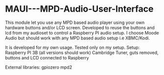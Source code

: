 # MAUI---MPD-Audio-User-Interface
This module let you use any MPD based audio player using your own hardware buttons and/or LCD screen. Developed to reuse the buttons and lcd from my audioset to control a Raspberry PI audio setup. I choose Moode Audio but should work with any MPD based audio setup i.e XBMC/Kodi.

It is developed for my own usage. Tested only on my setup.
Setup:
	Raspberry PI 3B (all versions should work)
	Cambridge Tuner, guts removed, buttons and LCD connected to Raspberry

External libraries:
	gpiozero
	mpd2
